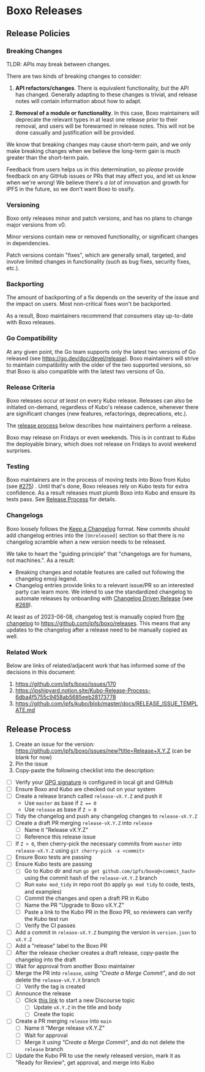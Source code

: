 
# Boxo Releases

## Release Policies
### Breaking Changes
TLDR: APIs may break between changes.

There are two kinds of breaking changes to consider:

1. **API refactors/changes**. There is equivalent functionality, but the API has changed. Generally adapting to these changes is trivial, and release notes will contain information about how to adapt.

1. **Removal of a module or functionality**. In this case, Boxo maintainers will deprecate the relevant types in at least one release prior to their removal, and users will be forewarned in release notes. This will not be done casually and justification will be provided.

We know that breaking changes may cause short-term pain, and we only make breaking changes when we believe the long-term gain is much greater than the short-term pain.

Feedback from users helps us in this determination, so *please* provide feedback on any GitHub issues or PRs that may affect you, and let us know when we're wrong! We believe there's *a lot* of innovation and growth for IPFS in the future, so we don't want Boxo to ossify.

### Versioning
Boxo only releases minor and patch versions, and has no plans to change major versions from v0.

Minor versions contain new or removed functionality, or significant changes in dependencies.

Patch versions contain "fixes", which are generally small, targeted, and involve limited changes in functionality (such as bug fixes, security fixes, etc.). 

### Backporting
The amount of backporting of a fix depends on the severity of the issue and the impact on users. Most non-critical fixes won't be backported.

As a result, Boxo maintainers recommend that consumers stay up-to-date with Boxo releases.

### Go Compatibility
At any given point, the Go team supports only the latest two versions of Go released (see https://go.dev/doc/devel/release). Boxo maintainers will strive to maintain compatibility with the older of the two supported versions, so that Boxo is also compatible with the latest two versions of Go.

### Release Criteria
Boxo releases occur _at least_ on every Kubo release. Releases can also be initiated on-demand, regardless of Kubo's release cadence, whenever there are significant changes (new features, refactorings, deprecations, etc.).

The [release process](#release-process) below describes how maintainers perform a release.

Boxo may release on Fridays or even weekends. This is in contrast to Kubo the deployable binary, which does not release on Fridays to avoid weekend surprises.

### Testing
Boxo maintainers are in the process of moving tests into Boxo from Kubo (see [#275](https://github.com/ipfs/boxo/issues/275)) . Until that's done, Boxo releases rely on Kubo tests for extra confidence. As a result releases must plumb Boxo into Kubo and ensure its tests pass. See [Release Process](#release-process) for details.

### Changelogs
Boxo loosely follows the [Keep a Changelog](https://keepachangelog.com/en/1.0.0/) format. New commits should add changelog entries into the `[Unreleased]` section so that there is no changelog scramble when a new version needs to be released.

We take to heart the "guiding principle" that "changelogs are for humans, not machines.".  As a result:
* Breaking changes and notable features are called out following the changelog emoji legend.
* Changelog entries provide links to a relevant issue/PR so an interested party can learn more.
We intend to use the standardized changelog to automate releases by onboarding with [Changelog Driven Release](https://github.com/pl-strflt/changelog-driven-release) (see [#269](https://github.com/ipfs/boxo/issues/269)).

At least as of 2023-06-08, changelog test is manually copied from [the changelog](CHANGELOG.md) to https://github.com/ipfs/boxo/releases.  This means that any updates to the changelog after a release need to be manually copied as well.

### Related Work

Below are links of related/adjacent work that has informed some of the decisions in this document:
1. https://github.com/ipfs/boxo/issues/170
2. https://ipshipyard.notion.site/Kubo-Release-Process-6dba4f5755c9458ab5685eeb28173778
3. https://github.com/ipfs/kubo/blob/master/docs/RELEASE_ISSUE_TEMPLATE.md

## Release Process
1. Create an issue for the version: https://github.com/ipfs/boxo/issues/new?title=Release+X.Y.Z (can be blank for now)
2. Pin the issue
3. Copy-paste the following checklist into the description:

- [ ] Verify your [GPG signature](https://docs.github.com/en/authentication/managing-commit-signature-verification) is configured in local git and GitHub
- [ ] Ensure Boxo and Kubo are checked out on your system
- [ ] Create a release branch called `release-vX.Y.Z` and push it
  * Use `master` as base if `Z == 0`
  * Use `release` as base if `Z > 0`
- [ ] Tidy the changelog and push any changelog changes to `release-vX.Y.Z`
- [ ] Create a draft PR merging `release-vX.Y.Z` into `release`
  - [ ] Name it "Release vX.Y.Z"
  - [ ] Reference this release issue
- [ ] If `Z > 0`, then cherry-pick the necessary commits from `master` into `release-vX.Y.Z` using `git cherry-pick -x <commit>`
- [ ] Ensure Boxo tests are passing
- [ ] Ensure Kubo tests are passing
  - [ ] Go to Kubo dir and run `go get github.com/ipfs/boxo@<commit_hash>` using the commit hash of the `release-vX.Y.Z` branch
  - [ ] Run `make mod_tidy` in repo root (to apply `go mod tidy` to code, tests, and examples)
  - [ ] Commit the changes and open a draft PR in Kubo
  - [ ] Name the PR "Upgrade to Boxo vX.Y.Z"
  - [ ] Paste a link to the Kubo PR in the Boxo PR, so reviewers can verify the Kubo test run
  - [ ] Verify the CI passes
- [ ] Add a commit in `release-vX.Y.Z` bumping the version in `version.json` to `vX.Y.Z`
- [ ] Add a "release" label to the Boxo PR
- [ ] After the release checker creates a draft release, copy-paste the changelog into the draft
- [ ] Wait for approval from another Boxo maintainer
- [ ] Merge the PR into `release`, _using "Create a Merge Commit"_, and do not delete the `release-vX.Y.X` branch
  - [ ] Verify the tag is created
- [ ] Announce the release
  - [ ] Click [this link](https://discuss.ipfs.tech/new-topic?title=Boxo%20vX.Y.Z%20is%20out%21&tags=boxo&category=News&body=%23%23%20Boxo%20vX.Y.Z%20is%20out%21%0A%0ASee%3A%0A-%20Code%3A%20https%3A%2F%2Fgithub.com%2Fipfs%2Fboxo%2Freleases%2Ftag%2FvX.Y.Z%0A-%20Release%20Notes%3A%20https%3A%2F%2Fgithub.com%2Fipfs%2Fboxo%2Fblob%2FvX.Y.Z%2FCHANGELOG.md) to start a new Discourse topic <!--docs: https://meta.discourse.org/t/create-a-link-to-start-a-new-topic-with-pre-filled-information/28074 -->
    - [ ] Update `vX.Y.Z` in the title and body
	- [ ] Create the topic
- [ ] Create a PR merging `release` into `main`
  - [ ] Name it "Merge release vX.Y.Z"
  - [ ] Wait for approval
  - [ ] Merge it _using "Create a Merge Commit"_, and do not delete the `release` branch
- [ ] Update the Kubo PR to use the newly released version, mark it as "Ready for Review", get approval, and merge into Kubo
